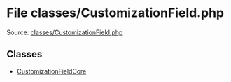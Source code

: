 File classes/CustomizationField.php
=========

Source: [classes/CustomizationField.php](https://github.com/PrestaShop/PrestaShop/blob/1.6.0.12/classes/CustomizationField.php)


Classes
-------

* [CustomizationFieldCore](class.CustomizationFieldCore.md)

